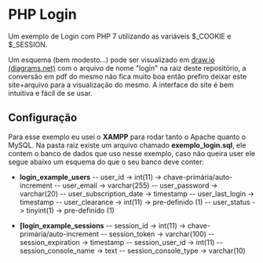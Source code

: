 [draw-io]: [https://app.diagrams.net/](https://app.diagrams.net/)

# PHP Login

Um exemplo de Login com PHP 7 utilizando as variáveis $_COOKIE e $\_SESSION.

Um esquema (bem modesto...) pode ser visualizado em [draw.io (diagrams.net)][draw-io] com o arquivo de nome "login" na raiz deste repositório, a conversão em pdf do mesmo não fica muito boa então prefiro deixar este site+arquivo para a visualização do mesmo. A interface do site é bem intuitiva e fácil de se usar.

## Configuração

Para esse exemplo eu usei o **XAMPP** para rodar tanto o Apache quanto o MySQL. Na pasta raiz existe um arquivo chamado **exemplo_login.sql**, ele contem o banco de dados que uso nesse exemplo, caso não queira user ele segue abaixo um esquema do que o seu banco deve conter:

- **login_example_users**
  -- user_id -> int(11) -> chave-primária/auto-increment
  -- user_email -> varchar(255)
  -- user_password -> varchar(20)
  -- user_subscription_date -> timestamp
  -- user_last_login -> timestamp
  -- user_clearance -> int(11) -> pre-definido (1)
  -- user_status -> tinyint(1) -> pre-definido (1)

* **[login_example_sessions**
  -- session_id -> int(11) -> chave-primária/auto-increment
  -- session_token -> varchar(100)
  -- session_expiration -> timestamp
  -- session_user_id -> int(11)
  -- session_console_name -> text
  -- session_console_type -> varchar(10)
